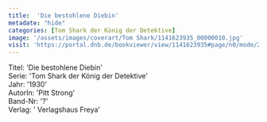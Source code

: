 ```yaml
---
title:  'Die bestohlene Diebin'
metadate: "hide"
categories: [Tom Shark der König der Detektive]
image: '/assets/images/coverart/Tom Shark/1141623935_00000010.jpg'
visit: 'https://portal.dnb.de/bookviewer/view/1141623935#page/n0/mode/2up'
---
```

Titel: 'Die bestohlene Diebin' <br>
Serie: 'Tom Shark der König der Detektive' <br>
Jahr: '1930' <br>
AutorIn: 'Pitt Strong' <br>
Band-Nr: '?' <br>
Verlag: ' Verlagshaus Freya'